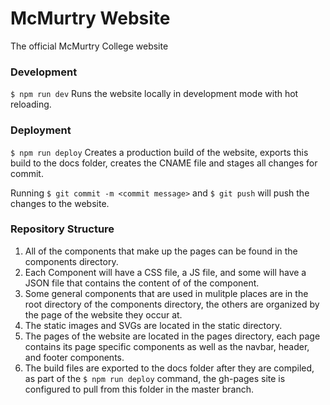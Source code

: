 # McMurtry Website
The official McMurtry College website

### Development
`$ npm run dev`
Runs the website locally in development mode with hot reloading.


### Deployment
`$ npm run deploy`
Creates a production build of the website, exports this build to the docs folder, creates the CNAME file and stages all changes for commit.

Running 
`$ git commit -m <commit message>`
and 
`$ git push`
will push the changes to the website.

### Repository Structure

1. All of the components that make up the pages can be found in the components directory.
2. Each Component will have a CSS file, a JS file, and some will have a JSON file that contains the content of of the component.
3. Some general components that are used in mulitple places are in the root directory of the components directory, the others are organized by the page of the website they occur at.
4. The static images and SVGs are located in the static directory.
5. The pages of the website are located in the pages directory, each page contains its page specific components as well as the navbar, header, and footer components.
6. The build files are exported to the docs folder after they are compiled, as part of the `$ npm run deploy` command, the gh-pages site is configured to pull from this folder in the master branch. 


